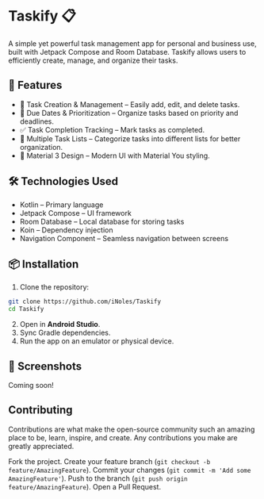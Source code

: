 # Taskify 📋

A simple yet powerful task management app for personal and business use, built with Jetpack Compose and Room Database. Taskify allows users to efficiently create, manage, and organize their tasks.

## 🚀 Features

- 📝 Task Creation & Management – Easily add, edit, and delete tasks.
- 📆 Due Dates & Prioritization – Organize tasks based on priority and deadlines.
- ✅ Task Completion Tracking – Mark tasks as completed.
- 📂 Multiple Task Lists – Categorize tasks into different lists for better organization.
- 🌙 Material 3 Design – Modern UI with Material You styling.

## 🛠️ Technologies Used

- Kotlin – Primary language
- Jetpack Compose – UI framework
- Room Database – Local database for storing tasks
- Koin – Dependency injection
- Navigation Component – Seamless navigation between screens

## 📦 Installation

1. Clone the repository:

```sh
git clone https://github.com/iNoles/Taskify
cd Taskify
```

2. Open in **Android Studio**.
3. Sync Gradle dependencies.
4. Run the app on an emulator or physical device.

## 📸 Screenshots

Coming soon!

## Contributing

Contributions are what make the open-source community such an amazing place to be, learn, inspire, and create. Any contributions you make are greatly appreciated.

Fork the project.
Create your feature branch (`git checkout -b feature/AmazingFeature`).
Commit your changes (`git commit -m 'Add some AmazingFeature'`).
Push to the branch (`git push origin feature/AmazingFeature`).
Open a Pull Request.
